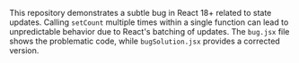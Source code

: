 This repository demonstrates a subtle bug in React 18+ related to state updates.  Calling `setCount` multiple times within a single function can lead to unpredictable behavior due to React's batching of updates.  The `bug.jsx` file shows the problematic code, while `bugSolution.jsx` provides a corrected version.